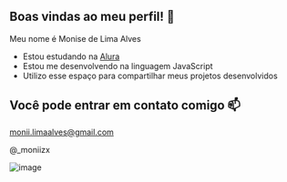 ## Boas vindas ao meu perfil! 👋

Meu nome é Monise de Lima Alves
- Estou estudando na [Alura](https://www.alura.com.br)
- Estou me desenvolvendo na linguagem JavaScript
- Utilizo esse espaço para compartilhar meus projetos desenvolvidos

## Você pode entrar em contato comigo 📫

monii.limaalves@gmail.com

@_moniizx


![image](https://github.com/user-attachments/assets/1840f028-0eed-422a-a641-d86786b4d3b3)
